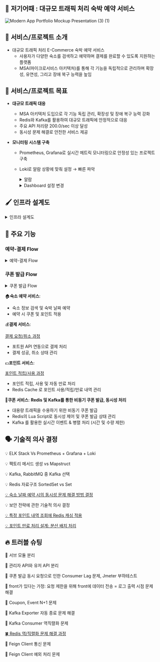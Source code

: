 ## 🏡 저기어때 : 대규모 트래픽 처리 숙박 예약 서비스

![Modern App Portfolio Mockup Presentation (3) (1)](https://github.com/user-attachments/assets/61b3d03e-f550-451f-9dab-c6416631ee1c)


## 👋 서비스/프로젝트 소개

<aside>

- 대규모 트래픽 처리 E-Commerce 숙박 예약 서비스
    - 사용자가 다양한 숙소를 검색하고 예약하며 결제를 완료할 수 있도록 지원하는 플랫폼
    - MSA(마이크로서비스 아키텍처)를 통해 각 기능을 독립적으로 관리하며 확장성, 유연성, 그리고 장애 복구 능력을 높임
</aside>

## 👑 서비스/프로젝트 목표

<aside>

- **대규모 트래픽 대응**
    - MSA 아키텍처 도입으로 각 기능 독립 관리, 확장성 및 장애 복구 능력 강화
    - Redis와 Kafka를 활용하여 대규모 트래픽에 안정적으로 대응
    - 주요 API 처리량 200.0/sec 이상 달성
    - 동시성 문제 해결로 안전한 서비스 제공


- **모니터링 시스템 구축**
    - Prometheus, Grafana로 실시간 메트릭 모니터링으로 안정성 있는 프로젝트 구축
    - Loki로 알람 상황에 맞춰 설정 → 빠른 파악
      <details>
        <summary>알람</summary>
            <image src="https://github.com/user-attachments/assets/2aa97fbc-df36-4572-9164-ce2379301c7a" width="900"></image>
            <image src="https://github.com/user-attachments/assets/02c21190-a6df-41ff-97e0-e05d168ff3ca" width="900" height="700"></image>
        </details>
      
      <details>
      <summary>Dashboard 설정 변경</summary>
            <image src="https://github.com/user-attachments/assets/dc5dfedd-a383-44a1-b61e-4b574ef1dce1" width="900"></image>
    </details>
        
</aside>

## 🖌 인프라 설계도
<details>
<summary>인프라 설계도</summary>
    <image src="https://github.com/user-attachments/assets/540b4e69-ff5a-4cf1-917a-96d365c9983e" width="900"></image>
</details>

## 📄 주요 기능

### 예약-결제 Flow
<details>
<summary>예약-결제 Flow</summary>
    <image src="https://github.com/user-attachments/assets/1dbcfbbc-5454-43c3-9da4-8d0c474e3cf9" width="900"></image>
    <li> 예약에 쿠폰, 포인트가 모두 사용된 경우를 나타내며, 사용되지 않았을 경우 유효성 검사 및 상태 변경 진행되지 않음</li>
    <li> 현재 테스트 환경에서는 결제 URL 을 직접 브라우저에 입력해야 하지만, 최종적인 목표는 MVC 패턴</li>
    <li> 모든 요청의 실패에 대한 롤백 로직이 작성되어 있으며, 다이어그램 간소화를 위해 생략함 </li>
</details>

### 쿠폰 발급 Flow

<details>
<summary>쿠폰 발급 Flow</summary>
    <image src="https://github.com/user-attachments/assets/059c7716-6669-4c3b-854a-5464d080f135" width="900"></image>
</details>

<aside>  
    
🏠**숙소 예약 서비스**:

- 숙소 정보 검색 및 숙박 날짜 예약
- 예약 시 쿠폰 및 포인트 적용
</aside>

<aside>

💰**결제 서비스**:

[결제 요청/취소 과정](https://www.notion.so/7ecd7621e166448fb5dc606708f38c55?pvs=21)

- 포트원 API 연동으로 결제 처리
- 결제 성공, 취소 상태 관리
</aside>

<aside>

💵**포인트 서비스**:

[포인트 적립/사용 과정](https://www.notion.so/1842dc3ef514812e81b8cdd71a7e2231?pvs=21)

- 포인트 적립, 사용 및 자동 만료 처리
- Redis Cache 로 포인트 사용/적립/만료 내역 관리
</aside>

<aside>

🎫**쿠폰 서비스**: **Redis 및 Kafka를 통한 비동기 쿠폰 발급, 동시성 처리**

- 대용량 트래픽을 수용하기 위한 비동기 쿠폰 발급
- Redis의 Lua Script로 동시성 제어 및 쿠폰 발급 상태 관리
- Kafka 를 활용한 실시간 이벤트 & 병렬 처리 (시간 및 수량 제한)
</aside>

<aside>

## 🗣️ 기술적 의사 결정
💡 ELK Stack Vs Prometheus + Grafana + Loki

💡 팩토리 메서드 생성 vs Mapstruct

💡 Kafka, RabbitMQ 중 Kafka 선택

💡 Redis 자료구조 SortedSet vs Set

[💡 숙소 날짜 예약 시의 동시성 문제 해결 방법 결정](https://github.com/How-about-over-there/server/wiki/%5BConcern%5D-%EB%8F%99%EC%8B%9C%EC%84%B1)

💡 보안 전략에 관한 기술적 의사 결정

[💡 특정 포인트 내역 조회에 Redis 캐싱 적용](https://github.com/How-about-over-there/server/wiki/%5BConcern%5D-%ED%8A%B9%EC%A0%95-%ED%8F%AC%EC%9D%B8%ED%8A%B8-%EB%82%B4%EC%97%AD-%EC%A1%B0%ED%9A%8C%EC%97%90-Redis-%EC%BA%90%EC%8B%B1-%EC%A0%81%EC%9A%A9)

[💡 포인트 만료 처리 설계: 분산 배치 처리](https://github.com/How-about-over-there/server/wiki/%5BConcern%5D-%ED%8F%AC%EC%9D%B8%ED%8A%B8-%EB%A7%8C%EB%A3%8C-%EC%B2%98%EB%A6%AC-%EC%84%A4%EA%B3%84:-%EB%B6%84%EC%82%B0-%EB%B0%B0%EC%B9%98-%EC%B2%98%EB%A6%AC)

## 🔥 트러블 슈팅

🦄 서브 모듈 분리

🌸 관리자 API와 유저 API 분리 

🐢 쿠폰 발급 동시 요청으로 인한 Consumer Lag 문제, Jmeter 부하테스트

🐥 front가 있다는 가정: 요청 제한을 위해  front에 데이터 전송 = 로그 출력 시점 문제 해결

🐻 Coupon, Event N+1 문제 

🦋 Kafka Exporter 자동 종료 문제 해결 

🐰 Kafka Consumer 역직렬화 문제 

[🍀 Redis 역/직렬화 문제 해결 과정](https://github.com/How-about-over-there/server/wiki/%5BTrouble-Shooting%5D-Redis-%EC%97%AD-%EC%A7%81%EB%A0%AC%ED%99%94-%EB%AC%B8%EC%A0%9C-%ED%95%B4%EA%B2%B0-%EA%B3%BC%EC%A0%95)

🎀 Feign Client 통신 문제

🐸 Feign Client 예외 처리 문제 
